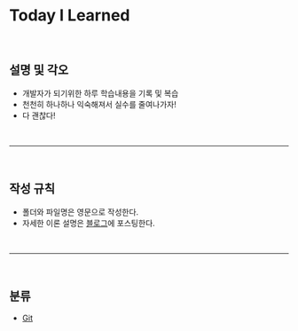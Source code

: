 
# Today I Learned

 <br>

## 설명 및 각오
- 개발자가 되기위한 하루 학습내용을 기록 및 복습
- 천천히 하나하나 익숙해져서 실수를 줄여나가자!
- 다 괜찮다!

<br>

___

 <br>

## 작성 규칙
- 폴더와 파일명은 영문으로 작성한다.
- 자세한 이론 설명은 [블로그](https://velog.io/@mona)에 포스팅한다.
  
 <br>

 ___

 <br>

## 분류
- [Git](#)
